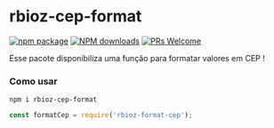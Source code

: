 # rbioz-cep-format

[![npm package](https://img.shields.io/npm/v/react-native-magnus.svg?style=flat-square)](https://www.npmjs.com/package/rbioz-cep-format) 
[![NPM downloads](http://img.shields.io/npm/dm/react-native-magnus.svg?style=flat-square)](https://www.npmjs.com/package/rbioz-cep-format) 
[![PRs Welcome](https://img.shields.io/badge/PRs-welcome-brightgreen.svg?style=flat-square)](http://makeapullrequest.com)

Esse pacote disponibiliza uma função para formatar valores em CEP !

### Como usar 

```shell
npm i rbioz-cep-format
```

```js
const formatCep = require('rbioz-format-cep');
```

